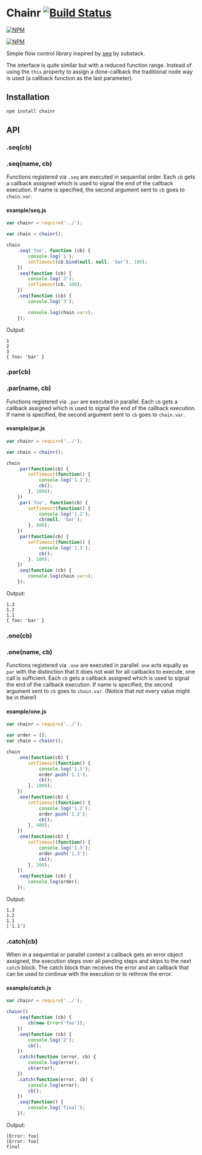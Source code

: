 # Chainr [![Build Status](https://travis-ci.org/seriousManual/chainr.png)](https://travis-ci.org/seriousManual/chainr)

[![NPM](https://nodei.co/npm/chainr.png)](https://nodei.co/npm/chainr/)

[![NPM](https://nodei.co/npm-dl/chainr.png?months=3)](https://nodei.co/npm/chainr/)

Simple flow control library inspired by [seq](https://npmjs.org/package/seq) by substack.

The interface is quite similar but with a reduced function range.
Instead of using the `this` property to assign a done-callback the traditional node way is used (a callback function as the last parameter).

## Installation

````bash
npm install chainr
````

## API

### .seq(cb)
### .seq(name, cb)
Functions registered via `.seq` are executed in sequential order.
Each `cb` gets a callback assigned which is used to signal the end of the callback execution.
If name is specified, the second argument sent to `cb` goes to `chain.var`.

#### example/seq.js
```javascript
var chainr = require('../');

var chain = chainr();

chain
    .seq('foo', function (cb) {
        console.log('1');
        setTimeout(cb.bind(null, null, 'bar'), 100);
    })
    .seq(function (cb) {
        console.log('2');
        setTimeout(cb, 100);
    })
    .seq(function (cb) {
        console.log('3');

        console.log(chain.vars);
    });
```
Output:
```
1
2
3
{ foo: 'bar' }
```

### .par(cb)
### .par(name, cb)
Functions registered via `.par` are executed in parallel.
Each `cb` gets a callback assigned which is used to signal the end of the callback execution.
If name is specified, the second argument sent to `cb` goes to `chain.var`.

#### example/par.js

```javascript
var chainr = require('../');

var chain = chainr();

chain
    .par(function(cb) {
        setTimeout(function() {
            console.log('1.1');
            cb();
        }, 1000);
    })
    .par('foo', function(cb) {
        setTimeout(function() {
            console.log('1.2');
            cb(null, 'bar');
        }, 400);
    })
    .par(function(cb) {
        setTimeout(function() {
            console.log('1.3');
            cb();
        }, 100);
    })
    .seq(function (cb) {
        console.log(chain.vars);
    });
```
Output:
```
1.3
1.2
1.1
{ foo: 'bar' }
```

### .one(cb)
### .one(name, cb)
Functions registered via `.one` are executed in parallel.
`one` acts equally as `par` with the distinction that it does not wait for all callbacks to execute, one call is sufficient.
Each `cb` gets a callback assigned which is used to signal the end of the callback execution.
If name is specified, the second argument sent to `cb` goes to `chain.var`. (Notice that not every value might be in there!)

#### example/one.js

```javascript
var chainr = require('../');

var order = [];
var chain = chainr();

chain
    .one(function(cb) {
        setTimeout(function() {
            console.log('1.1');
            order.push('1.1');
            cb();
        }, 1000);
    })
    .one(function(cb) {
        setTimeout(function() {
            console.log('1.2');
            order.push('1.2');
            cb();
        }, 400);
    })
    .one(function(cb) {
        setTimeout(function() {
            console.log('1.3');
            order.push('1.3');
            cb();
        }, 100);
    })
    .seq(function (cb) {
        console.log(order);
    });
```
Output:
```
1.3
1.2
1.1
['1.1']
```

### .catch(cb)
When in a sequential or parallel context a callback gets an error object assigned, the execution steps over all pending steps and skips to the next `catch` block.
The catch block than receives the error and an callback that can be used to continue with the execution or to rethrow the error.

#### example/catch.js

```javascript
var chainr = require('../');

chainr()
    .seq(function (cb) {
        cb(new Error('foo'));
    })
    .seq(function (cb) {
        console.log('2');
        cb();
    })
    .catch(function (error, cb) {
        console.log(error);
        cb(error);
    })
    .catch(function(error, cb) {
        console.log(error);
        cb();
    })
    .seq(function() {
        console.log('final');
    });
```
Output:
```
[Error: foo]
[Error: foo]
final
```
